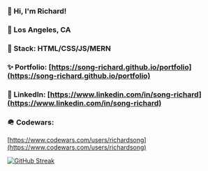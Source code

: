 ### 👋 Hi, I'm Richard!
### 🌆 Los Angeles, CA
### 🥞 Stack: HTML/CSS/JS/MERN 
### ✨ Portfolio: [https://song-richard.github.io/portfolio](https://song-richard.github.io/portfolio) 
### 🔗 LinkedIn: [https://www.linkedin.com/in/song-richard](https://www.linkedin.com/in/song-richard)
### 🪖 Codewars: 
[https://www.codewars.com/users/richardsong](https://www.codewars.com/users/richardsong)

[![GitHub Streak](https://streak-stats.demolab.com?user=Song-richard&theme=dark)](https://git.io/streak-stats)

<!--
**song-richard/song-richard** is a ✨ _special_ ✨ repository because its `README.md` (this file) appears on your GitHub profile.


